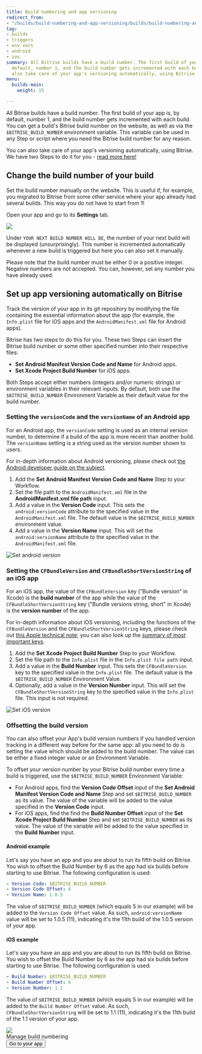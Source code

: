 ```yaml
---
title: Build numbering and app versioning
redirect_from:
- "/builds/build-numbering-and-app-versioning/builds/build-numbering-and-app-versioning"
tag:
- builds
- triggers
- env vars
- android
- ios
summary: All Bitrise builds have a build number. The first build of your app is, by
  default, number 1, and the build number gets incremented with each build. You can
  also take care of your app's versioning automatically, using Bitrise.
menu:
  builds-main:
    weight: 15

---
```

All Bitrise builds have a build number. The first build of your app is, by default, number 1, and the build number gets incremented with each build. You can get a build's Bitrise build number on the website, as well as via the `$BITRISE_BUILD_NUMBER` environment variable. This variable can be used in any Step or script where you need the Bitrise build number for any reason.

You can also take care of your app's versioning automatically, using Bitrise. We have two Steps to do it for you - [read more here!](builds/build-numbering-and-app-versioning#Set-up-app-versioning-automatically-on-Bitrise)

## Change the build number of your build

Set the build number manually on the website. This is useful if, for example, you migrated to Bitrise from some other service where your app already had several builds. This way you do not have to start from 1!

Open your app and go to its **Settings** tab.

![](/img/build-number.png)

Under `YOUR NEXT BUILD NUMBER WILL BE`, the number of your next build will be displayed (unsurprisingly). This number is incremented automatically whenever a new build is triggered but here you can also set it manually.

Please note that the build number must be either 0 or a positive integer. Negative numbers are not accepted. You can, however, set any number you have already used.

## Set up app versioning automatically on Bitrise

Track the version of your app in its git repository by modifying the file containing the essential information about the app (for example, the `Info.plist` file for iOS apps and the `AndroidManifest.xml` file for Android apps).

Bitrise has two steps to do this for you. These two Steps can insert the Bitrise build number or some other specified number into their respective files:

* **Set Android Manifest Version Code and Name** for Android apps.
* **Set Xcode Project Build Number** for iOS apps.

Both Steps accept either numbers (integers and/or numeric strings) or environment variables in their relevant inputs. By default, both use the `$BITRISE_BUILD_NUMBER` Environment Variable as their default value for the build number.

### Setting the `versionCode` and the `versionName` of an Android app

For an Android app, the `versionCode` setting is used as an internal version number, to determine if a build of the app is more recent than another build. The `versionName` setting is a string used as the version number shown to users.

For in-depth information about Android versioning, please check out [the Android developer guide on the subject](https://developer.android.com/studio/publish/versioning).

1. Add the **Set Android Manifest Version Code and Name** Step to your Workflow.
2. Set the file path to the `AndroidManifest.xml` file in the **AndroidManifest.xml file path** input.
3. Add a value in the **Version Code** input. This sets the `android:versionCode` attribute to the specified value in the `AndroidManifest.xml` file. The default value is the `$BITRISE_BUILD_NUMBER` environment value.
4. Add a value in the **Version Name** input. This will set the `android:versionName` attribute to the specified value in the `AndroidManifest.xml` file.

![Set android version](/img/builds/set-android-version.png)

### Setting the `CFBundleVersion` and `CFBundleShortVersionString` of an iOS app

For an iOS app, the value of the `CFBundleVersion` key ("Bundle version" in Xcode) is the **build number** of the app while the value of the `CFBundleShortVersionString` key ("Bundle versions string, short" in Xcode) is the **version number** of the app.

For in-depth information about iOS versioning, including the functions of the `CFBundleVersion` and the `CFBundleShortVersionString` keys, please check out [this Apple technical note](https://developer.apple.com/library/archive/technotes/tn2420/_index.html); you can also look up the [summary of most important keys](https://developer.apple.com/library/archive/documentation/General/Reference/InfoPlistKeyReference/Articles/CoreFoundationKeys.html).

1. Add the **Set Xcode Project Build Number** Step to your Workflow.
2. Set the file path to the `Info.plist` file in the `Info.plist file path` input.
3. Add a value in the **Build Number** input. This sets the `CFBundleVersion` key to the specified value in the `Info.plist` file. The default value is the `$BITRISE_BUILD_NUMBER` Environment Value.
4. Optionally, add a value in the **Version Number** input. This will set the `CFBundleShortVersionString` key to the specified value in the `Info.plist` file. This input is not required.

![Set iOS version](/img/builds/set-ios-version.png)

### Offsetting the build version

You can also offset your App's build version numbers if you handled version tracking in a different way before for the same app: all you need to do is setting the value which should be added to the build number. The value can be either a fixed integer value or an Environment Variable.

To offset your version number by your Bitrise build number every time a build is triggered, use the `$BITRISE_BUILD_NUMBER` Environment Variable:

* For Android apps, find the **Version Code Offset** input of the **Set Android Manifest Version Code and Name** Step and set `$BITRISE_BUILD_NUMBER` as its value. The value of the variable will be added to the value specified in the **Version Code** input.
* For iOS apps, find the find the **Build Number Offset** input of the **Set Xcode Project Build Number** Step and set `$BITRISE_BUILD_NUMBER` as its value. The value of the variable will be added to the value specified in the **Build Number** input.

#### Android example

Let's say you have an app and you are about to run its fifth build on Bitrise. You wish to offset the Build Number by 6 as the app had six builds before starting to use Bitrise. The following configuration is used:

```yaml
- Version Code: $BITRISE_BUILD_NUMBER
- Version Code Offset: 6
- Version Name: 1.0.5
```

The value of `$BITRISE_BUILD_NUMBER` (which equals 5 in our example) will be added to the `Version Code Offset` value. As such, `android:versionName` value will be set to 1.0.5 (11), indicating it's the 11th build of the 1.0.5 version of your app.

#### iOS example

Let's say you have an app and you are about to run its fifth build on Bitrise. You wish to offset the Build Number by 6 as the app had six builds before starting to use Bitrise. The following configuration is used:

```yaml
- Build Number: $BITRISE_BUILD_NUMBER
- Build Number Offset: 6
- Version Number: 1.1
```

The value of `$BITRISE_BUILD_NUMBER` (which equals 5 in our example) will be added to the `Build Number Offset` value. As such, `CFBundleShortVersionString` will be set to 1.1 (11), indicating it's the 11th build of the 1.1 version of your app.

<div class="banner">
<img src="/assets/images/banner-bg-888x170.png" style="border: none;">
<div class="deploy-text">Manage build numbering</div>
<a target="_blank" href="https://app.bitrise.io/dashboard/builds"><button class="button">Go to your app</button></a>
</div>